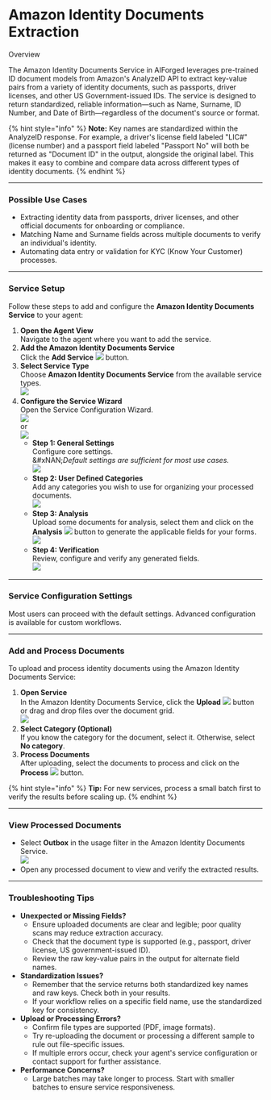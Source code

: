 # Amazon Identity Documents Extraction

Overview

The Amazon Identity Documents Service in AIForged leverages pre-trained ID document models from Amazon's AnalyzeID API to extract key-value pairs from a variety of identity documents, such as passports, driver licenses, and other US Government-issued IDs. The service is designed to return standardized, reliable information—such as Name, Surname, ID Number, and Date of Birth—regardless of the document's source or format.

{% hint style="info" %}
**Note:** Key names are standardized within the AnalyzeID response. For example, a driver's license field labeled "LIC#" (license number) and a passport field labeled "Passport No" will both be returned as "Document ID" in the output, alongside the original label. This makes it easy to combine and compare data across different types of identity documents.
{% endhint %}

***

### Possible Use Cases

* Extracting identity data from passports, driver licenses, and other official documents for onboarding or compliance.
* Matching Name and Surname fields across multiple documents to verify an individual's identity.
* Automating data entry or validation for KYC (Know Your Customer) processes.

***

### Service Setup

Follow these steps to add and configure the **Amazon Identity Documents Service** to your agent:

1. **Open the Agent View**\
   Navigate to the agent where you want to add the service.
2. **Add the Amazon Identity Documents Service**\
   Click the **Add Service** ![](<(../../assets/image (42).png>) button.
3. **Select Service Type**\
   Choose **Amazon Identity Documents Service** from the available service types.\
   ![](<(../../assets/image (43).png>)
4. **Configure the Service Wizard**\
   Open the Service Configuration Wizard.\
   ![](<(../../assets/image (44).png>)\
   or\
   ![](<(../../assets/image (45).png>)
   * **Step 1: General Settings**\
     Configure core settings.\
     &#xNAN;_&#x44;efault settings are sufficient for most use cases._\
     ![](<(../../assets/image (46).png>)
   * **Step 2: User Defined Categories**\
     Add any categories you wish to use for organizing your processed documents.\
     ![](<(../../assets/image (47).png>)
   * **Step 3: Analysis**\
     Upload some documents for analysis, select them and click on the **Analysis** ![](<(../../assets/image (125).png>) button to generate the applicable fields for your forms.\
     ![](<(../../assets/image (48).png>)
   * **Step 4: Verification**\
     Review, configure and verify any generated fields.\
     ![](<(../../assets/image (49).png>)

***

### Service Configuration Settings

Most users can proceed with the default settings. Advanced configuration is available for custom workflows.

***

### Add and Process Documents

To upload and process identity documents using the Amazon Identity Documents Service:

1. **Open Service**\
   In the Amazon Identity Documents Service, click the **Upload** ![](<(../../assets/image (37).png>) button or drag and drop files over the document grid.\
   ![](<(../../assets/image (50).png>)
2. **Select Category (Optional)**\
   If you know the category for the document, select it. Otherwise, select **No category**.
3. **Process Documents**\
   After uploading, select the documents to process and click on the **Process** ![](<(../../assets/image (13) (1) (1).png>) button.

{% hint style="info" %}
**Tip:** For new services, process a small batch first to verify the results before scaling up.
{% endhint %}

***

### View Processed Documents

* Select **Outbox** in the usage filter in the Amazon Identity Documents Service.\
  ![](<(../../assets/image (51).png>)
* Open any processed document to view and verify the extracted results.

***

### Troubleshooting Tips

* **Unexpected or Missing Fields?**
  * Ensure uploaded documents are clear and legible; poor quality scans may reduce extraction accuracy.
  * Check that the document type is supported (e.g., passport, driver license, US government-issued ID).
  * Review the raw key-value pairs in the output for alternate field names.
* **Standardization Issues?**
  * Remember that the service returns both standardized key names and raw keys. Check both in your results.
  * If your workflow relies on a specific field name, use the standardized key for consistency.
* **Upload or Processing Errors?**
  * Confirm file types are supported (PDF, image formats).
  * Try re-uploading the document or processing a different sample to rule out file-specific issues.
  * If multiple errors occur, check your agent's service configuration or contact support for further assistance.
* **Performance Concerns?**
  * Large batches may take longer to process. Start with smaller batches to ensure service responsiveness.

